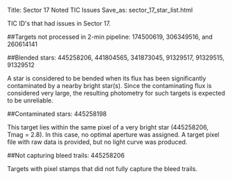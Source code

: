 Title: Sector 17 Noted TIC Issues
Save_as: sector_17_star_list.html


TIC ID's that had issues in Sector 17.

##Targets not processed in 2-min pipeline:
174500619, 306349516, and 260614141

##Blended stars:
445258206, 441804565, 341873045, 91329517, 91329515, 91329512


A star is considered to be bended when its flux has been significantly contaminated by a nearby bright star(s). Since the contaminating flux is considered very large, the resulting photometry for such targets is expected to be unreliable.

##Contaminated stars:
445258198

This target lies within the same pixel of a very bright star (445258206, Tmag = 2.8). In this case, no optimal aperture was assigned. A target pixel file with raw data is provided, but no light curve was produced.

##Not capturing bleed trails:
445258206

Targets with pixel stamps that did not fully capture the bleed trails.